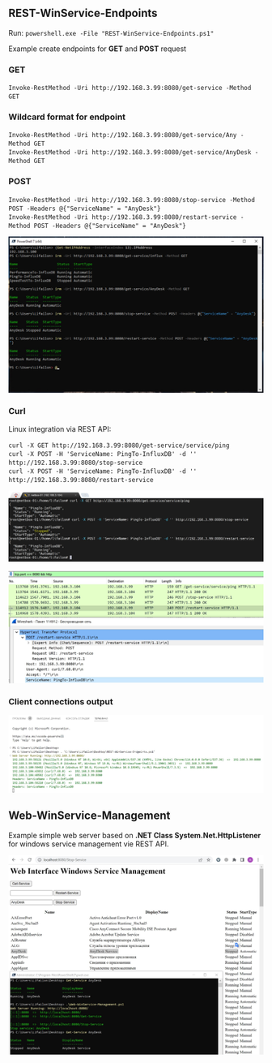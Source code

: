 ## REST-WinService-Endpoints

Run: `powershell.exe -File "REST-WinService-Endpoints.ps1"`

Example create endpoints for **GET** and **POST** request

### GET

`Invoke-RestMethod -Uri http://192.168.3.99:8080/get-service -Method GET`

### Wildcard format for endpoint

`Invoke-RestMethod -Uri http://192.168.3.99:8080/get-service/Any -Method GET` \
`Invoke-RestMethod -Uri http://192.168.3.99:8080/get-service/AnyDesk -Method GET`

### POST

`Invoke-RestMethod -Uri http://192.168.3.99:8080/stop-service -Method POST -Headers @{"ServiceName" = "AnyDesk"}` \
`Invoke-RestMethod -Uri http://192.168.3.99:8080/restart-service -Method POST -Headers @{"ServiceName" = "AnyDesk"}`

![Image alt](https://github.com/Lifailon/PS-REST-Endpoints/blob/rsa/screen/REST-WinService-Endpoints.jpg)

### Curl

Linux integration via REST API:

`curl -X GET http://192.168.3.99:8080/get-service/service/ping` \
`curl -X POST -H 'ServiceName: PingTo-InfluxDB' -d '' http://192.168.3.99:8080/stop-service` \
`curl -X POST -H 'ServiceName: PingTo-InfluxDB' -d '' http://192.168.3.99:8080/restart-service`

![Image alt](https://github.com/Lifailon/PS-REST-Endpoints/blob/rsa/screen/REST-Curl.jpg)

![Image alt](https://github.com/Lifailon/PS-REST-Endpoints/blob/rsa/screen/Wireshark-show.jpg)

### Client connections output

![Image alt](https://github.com/Lifailon/PS-REST-Endpoints/blob/rsa/screen/REST-Connections.jpg)

## Web-WinService-Management

Example simple web server based on **.NET Class System.Net.HttpListener** for windows service management vie REST API.

![Image alt](https://github.com/Lifailon/PS-REST-Endpoints/blob/rsa/screen/Web-WinService-Management.jpg)
